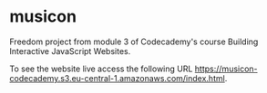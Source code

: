 # musicon
Freedom project from module 3 of Codecademy's course Building Interactive JavaScript Websites.

To see the website live access the following URL https://musicon-codecademy.s3.eu-central-1.amazonaws.com/index.html.